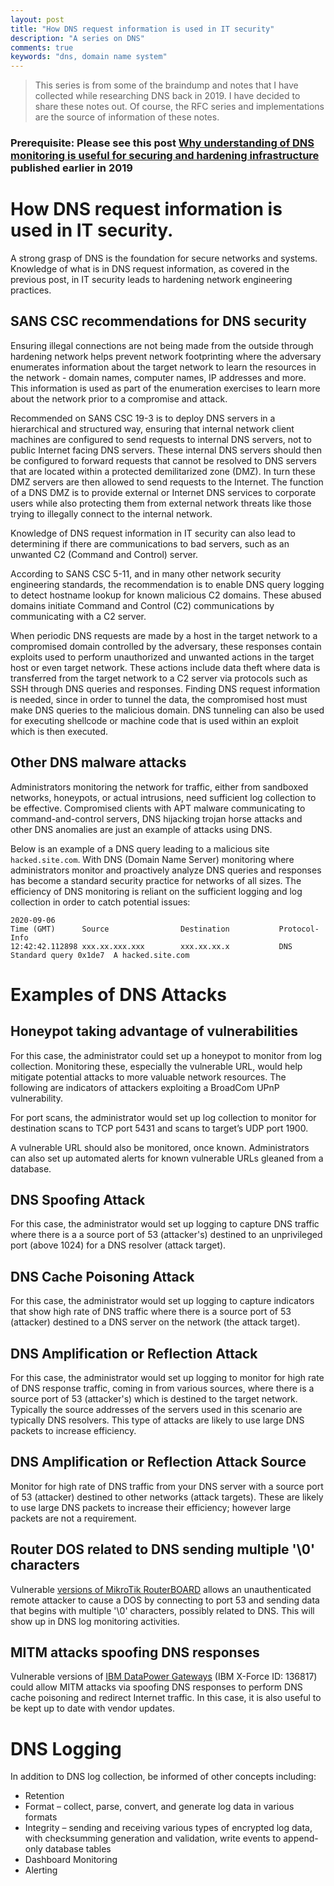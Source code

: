 ```yaml
---
layout: post
title: "How DNS request information is used in IT security"
description: "A series on DNS"
comments: true
keywords: "dns, domain name system"
---
```


> This series is from some of the braindump and notes that I have collected while researching DNS back in 2019. I have decided to share these notes out. Of course, the RFC series and implementations are the source of information of these notes.

### Prerequisite: Please see this post [Why understanding of DNS monitoring is useful for securing and hardening infrastructure](https://hannahsuarez.github.io/2019/DNS-Monitoring/) published earlier in 2019

# How DNS request information is used in IT security.

A strong grasp of DNS is the foundation for secure networks and systems. Knowledge of what is in DNS request information, as covered in the previous post, in IT security leads to hardening network engineering practices.

## SANS CSC recommendations for DNS security

Ensuring illegal connections are not being made from the outside through hardening network helps prevent network footprinting where the adversary enumerates information about the target network to learn the resources in the network - domain names, computer names, IP addresses and more. This information is used as part of the enumeration exercises to learn more about the network prior to a compromise and attack.

Recommended on SANS CSC 19-3 is to deploy DNS servers in a hierarchical and structured way, ensuring that internal network client machines are configured to send requests to internal DNS servers, not to public Internet facing DNS servers. These internal DNS servers should then be configured to forward requests that cannot be resolved to DNS servers that are located within a protected demilitarized zone (DMZ). In turn these DMZ servers are then allowed to send requests to the Internet. The function of a DNS DMZ is to provide external or Internet DNS services to corporate users while also protecting them from external network threats like those trying to illegally connect to the internal network.

Knowledge of DNS request information in IT security can also lead to determining if there are communications to bad servers, such as an unwanted C2 (Command and Control) server.

According to SANS CSC 5-11, and in many other network security engineering standards, the recommendation is to enable DNS query logging to detect hostname lookup for known malicious C2 domains. These abused domains initiate Command and Control (C2) communications by communicating with a C2 server.

When periodic DNS requests are made by a host in the target network to a compromised domain controlled by the adversary, these responses contain exploits used to perform unauthorized and unwanted actions in the target host or even target network. These actions include data theft where data is transferred from the target network to a C2 server via protocols such as SSH through DNS queries and responses. Finding DNS request information is needed, since in order to tunnel the data, the compromised host must make DNS queries to the malicious domain. DNS tunneling can also be used for executing shellcode or machine code that is used within an exploit which is then executed.

## Other DNS malware attacks

Administrators monitoring the network for traffic, either from sandboxed networks, honeypots, or actual intrusions, need sufficient log collection to be effective. Compromised clients with APT malware communicating to  command-and-control servers, DNS hijacking trojan horse attacks and other DNS anomalies are just an example of attacks using DNS.

Below is an example of a DNS query leading to a malicious site `hacked.site.com`. With DNS (Domain Name Server) monitoring where administrators monitor and proactively analyze DNS  queries and responses has become a standard security practice for networks of all sizes. The efficiency of DNS monitoring is reliant on the sufficient logging and log collection in order to catch potential issues:

```
2020-09-06
Time (GMT)      Source                Destination           Protocol-Info
12:42:42.112898 xxx.xx.xxx.xxx        xxx.xx.xx.x           DNS      Standard query 0x1de7  A hacked.site.com
```

# Examples of DNS Attacks

## Honeypot taking advantage of vulnerabilities

For this case, the administrator could set up a honeypot to monitor from log collection. Monitoring these, especially the vulnerable URL, would help mitigate potential attacks to more valuable network resources. The following are indicators of attackers exploiting a BroadCom UPnP vulnerability.

For port scans, the administrator would set up log collection to monitor for destination scans to TCP port 5431 and scans to target’s UDP port 1900.

A vulnerable URL should also be monitored, once known. Administrators can also set up automated alerts for known vulnerable URLs gleaned from a database.

## DNS Spoofing Attack

For this case, the administrator would set up logging to capture DNS traffic where there is a a source port of 53 (attacker's) destined to an unprivileged port (above 1024) for a DNS resolver (attack target).

## DNS Cache Poisoning Attack

For this case, the administrator would set up logging to capture indicators that show high rate of DNS traffic where there is a source port of 53 (attacker) destined to a DNS server on the network (the attack target).

## DNS Amplification or Reflection Attack

For this case, the administrator would set up logging to monitor for high rate of DNS response traffic, coming in from various sources, where there is a source port of 53 (attacker's) which is destined to the target network. Typically the source addresses of the servers used in this scenario are typically DNS resolvers. This type of attacks are likely to use large DNS packets to increase efficiency.

## DNS Amplification or Reflection Attack Source

Monitor for high rate of DNS traffic from your DNS server with a source port of 53 (attacker) destined to other networks (attack targets).  These are likely to use large DNS packets to increase their efficiency; however large packets are not a requirement.

## Router DOS related to DNS sending multiple '\0' characters

Vulnerable [versions of MikroTik RouterBOARD](https://cve.mitre.org/cgi-bin/cvename.cgi?name=CVE-2017-17537) allows an unauthenticated remote attacker to cause a DOS by connecting to port 53 and sending data that begins with multiple '\0' characters, possibly related to DNS. This will show up in DNS log monitoring activities.

## MITM attacks spoofing DNS responses

Vulnerable versions of [IBM DataPower Gateways](https://cve.mitre.org/cgi-bin/cvename.cgi?name=CVE-2017-1773) (IBM X-Force ID: 136817) could allow MITM attacks via spoofing DNS responses to perform DNS cache poisoning and redirect Internet traffic. In this case, it is also useful to be kept up to date with vendor updates.

# DNS Logging

In addition to DNS log collection, be informed of other concepts including:

* Retention
* Format –  collect, parse, convert, and generate log data in various formats
* Integrity – sending and receiving various types of encrypted log data, with checksumming generation and validation, write events to append-only database tables
* Dashboard Monitoring
* Alerting
